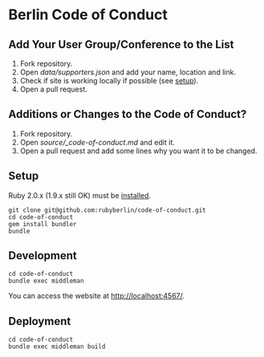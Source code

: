 Berlin Code of Conduct
======================


Add Your User Group/Conference to the List
------------------------------------------

1. Fork repository.
2. Open *data/supporters.json* and add your name, location and link.
3. Check if site is working locally if possible (see [setup](#setup)).
4. Open a pull request.


Additions or Changes to the Code of Conduct?
--------------------------------------------

1. Fork repository.
2. Open *source/_code-of-conduct.md* and edit it.
3. Open a pull request and add some lines why you want it to be changed.


Setup
-----

Ruby 2.0.x (1.9.x still OK) must be [installed](http://www.ruby-lang.org/de/downloads/).

    git clone git@github.com:rubyberlin/code-of-conduct.git
    cd code-of-conduct
    gem install bundler
    bundle


Development
-----------

    cd code-of-conduct
    bundle exec middleman

You can access the website at <http://localhost:4567/>.


Deployment
----------

    cd code-of-conduct
    bundle exec middleman build

